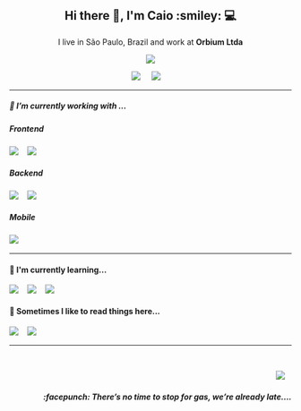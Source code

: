<h2 align='center'> Hi there 👋, I'm Caio :smiley: 💻 </h2>

<p align='center'>
  I live in São Paulo, Brazil and work at <b>Orbium Ltda</b> 
</p>

<p align='center'>
  <a href="#"><img src="https://visitor-badge.glitch.me/badge?page_id=CaioRagazzi.CaioRagazzi"></a>
</p>

<p align='center'>
  <a href="https://www.linkedin.com/in/caioragazzi/"><img src="https://img.shields.io/badge/linkedin-%230077B5.svg?&style=for-the-badge&logo=linkedin&logoColor=white" /></a>&nbsp;&nbsp;&nbsp;&nbsp;
  <a href="mailto:ca.ragazzi@gmail.com?subject=Olá%20Caio"><img src="https://img.shields.io/badge/gmail-%23D14836.svg?&style=for-the-badge&logo=gmail&logoColor=white" /></a>&nbsp;&nbsp;&nbsp;&nbsp;

</p>


<hr>

<p align='center'>

<h5 id="headers" > 🔭 I’m currently working with ...</h5>

<div id="row1">

<div class="column-left">

  <p align='center'>
    <h5> Frontend</h5>
    <img src="https://img.shields.io/badge/Angular5%20-%23e34f26.svg?&style=for-the-badge&logo=angular&logoColor=white" />&nbsp;&nbsp;&nbsp; 
    <img src="https://img.shields.io/badge/VueJs%20-%23e34f26.svg?&style=for-the-badge&logo=vue.js&color=green&logoColor=white" />&nbsp;&nbsp;&nbsp;
  </p>

</div>

<div class="column-right">

  <p align='center'>
    <h5>Backend</h5>
    <img src="https://img.shields.io/badge/.Net%20Core%20-%231572B6.svg?&style=for-the-badge&logo=.net&logoColor=white" />&nbsp;&nbsp;&nbsp;
    <img src="https://img.shields.io/badge/node.js%20-%23339933.svg?&style=for-the-badge&logo=node.js&logoColor=white" />&nbsp;&nbsp;&nbsp;
  </p>
</div>

<div class="column-right">

  <p align='center'>
    <h5>Mobile</h5>
    <img src="https://img.shields.io/badge/react native%20-%2361DAFB.svg?&style=for-the-badge&logo=react&logoColor=white" />&nbsp;&nbsp;&nbsp;
  </p>
</div>

</div>

<hr>

<div id="row2">

<div class="column-left">
  <p align='center'>
    <h4>🌱 I'm currently learning...</h4>
    <img src="https://img.shields.io/badge/Docker-%231572B6.svg?&style=for-the-badge&logo=docker&logoColor=white" />&nbsp;&nbsp;&nbsp;
    <img src="https://img.shields.io/badge/RabbitMQ-%231572B6.svg?&style=for-the-badge&logo=rabbitmq&logoColor=white&color=orange" />&nbsp;&nbsp;&nbsp;
    <img src="https://img.shields.io/badge/raspberry%20pi-%231572B6.svg?&style=for-the-badge&logo=raspberry-pi&logoColor=white&color=red" />&nbsp;&nbsp;&nbsp;
  </p>
</div>


<div align="left" >

  <p align='right'>
    <h4>💬 Sometimes I like to read things here...</h4>
    <a href="https://dev.to"><img src="https://img.shields.io/badge/DEV.TO-%230A0A0A.svg?&style=for-the-badge&logo=dev-dot-to&logoColor=white" /></a>&nbsp;&nbsp;&nbsp;
    <a href="https://medium.com"><img src="https://img.shields.io/badge/medium-%2312100E.svg?&style=for-the-badge&logo=medium&logoColor=white" /></a>&nbsp;&nbsp;&nbsp;
  </p>
  
</div>

<hr>

</div>

<br>
<p align="right">
    <a href="https://open.spotify.com/playlist/37i9dQZF1E383MbqoK7unK?si=j6fj9ERnSXimYDZM3qWHtg"><img src="https://img.shields.io/badge/spotify-%231ED760.svg?&style=for-the-badge&logo=spotify&logoColor=white" /></a>&nbsp;&nbsp;&nbsp;
  <h5 align="right">:facepunch: There’s no time to stop for gas, we’re already late....</h5>
</p>

